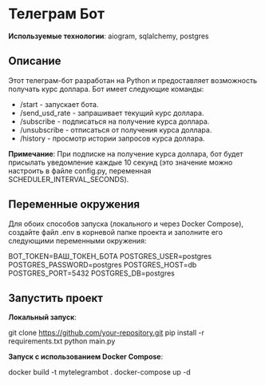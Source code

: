 # Телеграм Бот

**Используемые технологии**: aiogram, sqlalchemy, postgres

## Описание

Этот телеграм-бот разработан на Python и предоставляет возможность получать курс доллара. Бот имеет следующие команды:

- /start - запускает бота.
- /send_usd_rate - запрашивает текущий курс доллара.
- /subscribe - подписаться на получение курса доллара.
- /unsubscribe - отписаться от получения курса доллара.
- /history - просмотр истории запросов курса доллара.

**Примечание**: При подписке на получение курса доллара, бот будет присылать уведомление каждые 10 секунд (это значение можно настроить в файле config.py, переменная SCHEDULER_INTERVAL_SECONDS).

## Переменные окружения

Для обоих способов запуска (локального и через Docker Compose), создайте файл .env в корневой папке проекта и заполните его следующими переменными окружения:

BOT_TOKEN=ВАШ_ТОКЕН_БОТА
POSTGRES_USER=postgres
POSTGRES_PASSWORD=postgres
POSTGRES_HOST=db
POSTGRES_PORT=5432
POSTGRES_DB=postgres

## Запустить проект

**Локальный запуск**:

git clone https://github.com/your-repository.git
pip install -r requirements.txt
python main.py

**Запуск с использованием Docker Compose**:

docker build -t mytelegrambot .
docker-compose up -d
